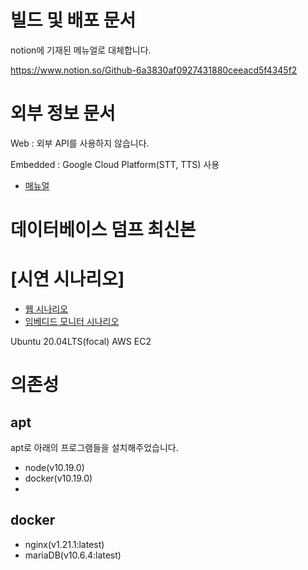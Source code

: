# 빌드 및 배포 문서

notion에 기재된 메뉴얼로 대체합니다.

https://www.notion.so/Github-6a3830af0927431880ceeacd5f4345f2



# 외부 정보 문서

Web : 외부 API를 사용하지 않습니다.

Embedded : Google Cloud Platform(STT, TTS) 사용
- [매뉴얼](https://lab.ssafy.com/s05-webmobile3-sub3/S05P13A109/-/blob/master/embedded/hardware/GET_GOOGLE_KEY.md)

# 데이터베이스 덤프 최신본



# [시연 시나리오]
- [웹 시나리오](https://lab.ssafy.com/s05-webmobile3-sub3/S05P13A109/-/blob/master/exec/SSAFYEnS_%EC%8B%9C%EC%97%B0%EC%8B%9C%EB%82%98%EB%A6%AC%EC%98%A4.pdf)  
- [임베디드 모니터 시나리오](https://lab.ssafy.com/s05-webmobile3-sub3/S05P13A109/-/blob/master/exec/SSAFYEnS__%EC%9E%84%EB%B2%A0%EB%94%94%EB%93%9C_%EC%8B%9C%EC%97%B0%EC%8B%9C%EB%82%98%EB%A6%AC%EC%98%A4__1_.pdf)  

Ubuntu 20.04LTS(focal)
AWS EC2 

# 의존성

## apt
apt로 아래의 프로그램들을 설치해주었습니다.
- node(v10.19.0)
- docker(v10.19.0)
- ​

## docker
- nginx(v1.21.1:latest)
- mariaDB(v10.6.4:latest)





